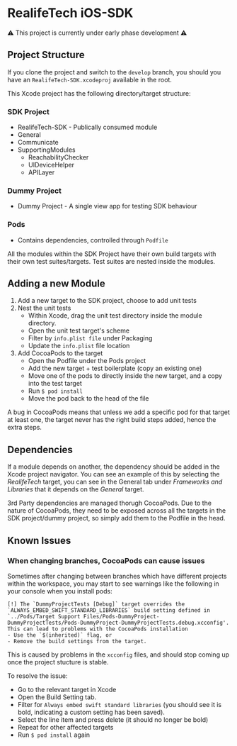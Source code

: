 # RealifeTech iOS-SDK
⚠️ This project is currently under early phase development ⚠️

## Project Structure
If you clone the project and switch to the `develop` branch, you should you have an `RealifeTech-SDK.xcodeproj` available in the root.

This Xcode project has the following directory/target structure:

### SDK Project
* RealifeTech-SDK -  Publically consumed module
* General 
* Communicate
* SupportingModules
    * ReachabilityChecker
    * UIDeviceHelper
    * APILayer
### Dummy Project
* Dummy Project - A single view app for testing SDK behaviour
### Pods
* Contains dependencies, controlled through `Podfile`

All the modules within the SDK Project have their own build targets with their own test suites/targets. Test suites are nested inside the modules.

## Adding a new Module

1. Add a new target to the SDK project, choose to add unit tests
2. Nest the unit tests
    - Within Xcode, drag the unit test directory inside the module directory.
    - Open the unit test target's scheme
    - Filter by `info.plist file` under Packaging
    - Update the `info.plist` file location
3. Add CocoaPods to the target
    - Open the Podfile under the Pods project
    - Add the new target + test boilerplate (copy an existing one)
    - Move one of the pods to directly inside the new target, and a copy into the test target
    - Run `$ pod install`
    - Move the pod back to the head of the file

A bug in CocoaPods means that unless we add a specific pod for that target at least one, the target never has the right build steps added, hence the extra steps.

## Dependencies

If a module depends on another, the dependency should be added in the Xcode project navigator. You can see an example of this by selecting the *RealifeTech* target, you can see in the General tab under *Frameworks and Libraries* that it depends on the *General* target.

3rd Party dependencies are managed thorugh CocoaPods. Due to the nature of CocoaPods, they need to be exposed across all the targets in the SDK project/dummy project, so simply add them to the Podfile in the head.

## Known Issues

### When changing branches, CocoaPods can cause issues
Sometimes after changing between branches which have different projects within the workspace, you may start to see warnings like the following in your console when you install pods:
```
[!] The `DummyProjectTests [Debug]` target overrides the `ALWAYS_EMBED_SWIFT_STANDARD_LIBRARIES` build setting defined in `../Pods/Target Support Files/Pods-DummyProject-DummyProjectTests/Pods-DummyProject-DummyProjectTests.debug.xcconfig'. This can lead to problems with the CocoaPods installation
- Use the `$(inherited)` flag, or
- Remove the build settings from the target.
```
This is caused by problems in the `xcconfig` files, and should stop coming up once the project stucture is stable.

To resolve the issue: 
- Go to the relevant target in Xcode
- Open the Build Setting tab. 
- Filter for `Always embed swift standard libraries` (you should see it is bold, indicating a custom setting has been saved).
- Select the line item and press delete (it should no longer be bold)
- Repeat for other affected targets
- Run `$ pod install` again
